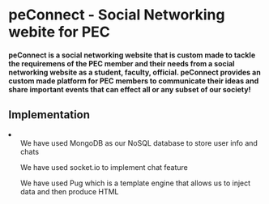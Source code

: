 # peConnect - Social Networking webite for PEC

#### peConnect is a social networking website that is custom made to tackle the requiremens of the PEC member and their needs from a social networking website as a student, faculty, official. peConnect provides an custom made platform for PEC members to communicate their ideas and share important events that can effect all or any subset of our society!

## Implementation
<li>
  <ul>We have used MongoDB as our NoSQL database to  store user info and chats</ul>
  <ul>We have used socket.io to implement chat feature</ul>
  <ul>We have used Pug which is a template engine that allows us to inject data and then produce HTML</ul>
 </li>
